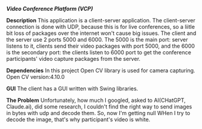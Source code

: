 
***Video Conference Platform (VCP)***

**Description**
This application is a client-server application. The client-server connection is done with UDP, because this is for live conferences, so a liitle bit loss of packages over the internet won't cause big issues.
The client and the server use 2 ports 5000 and 6000. The 5000 is the main port: server listens to it, clients send their video packages with port 5000, and the 6000 is the secondary port: the clients listen to 6000 port to get the conference participants' video capture packages from the server.

**Dependencies**
In this project Open CV library is used for camera capturing.
Open CV version:4.10.0

**GUI**
The client has a GUI written with Swing libraries.

**The Problem**
Unfortunately, how much I googled, asked to AI(CHatGPT, Claude.ai), did some research, I couldn't find the right way to send images in bytes with udp and decode them. So, now I'm getting null WHen I try to decode the image, that's why participant's video is white.
